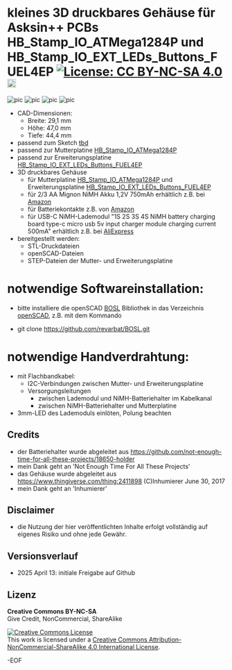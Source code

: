 # kleines 3D druckbares Gehäuse für Asksin++ PCBs HB_Stamp_IO_ATMega1284P und HB_Stamp_IO_EXT_LEDs_Buttons_FUEL4EP [![License: CC BY-NC-SA 4.0](https://img.shields.io/badge/License-CC%20BY--NC--SA%204.0-lightgrey.svg)](https://creativecommons.org/licenses/by-nc-sa/4.0/) <a href='https://ko-fi.com/FUEL4EP' target='_blank'><img height='20' style='border:0px;height:20px;' src='https://cdn.ko-fi.com/cdn/kofi1.png?v=2' border='0' alt='Buy Me a Coffee at ko-fi.com' /></a>

![pic](PNGs/case_HB_Stamp_IO_ATMega1284P_FUEL4EP_in_Cura_Slicer.png)
![pic](PNGs/case_HB_Stamp_IO_ATMega1284P_FUEL4EP_1.png)
![pic](PNGs/case_HB_Stamp_IO_ATMega1284P_FUEL4EP_assembly.png)
![pic](PNGs/case_HB_Stamp_IO_ATMega1284P_FUEL4EP_2.png)
- CAD-Dimensionen:
	* Breite: 29,1 mm
	* Höhe: 47,0 mm
	* Tiefe: 44,4 mm
- passend zum Sketch [tbd](https://github.com/FUEL4EP/HomeAutomation/tree/master/AsksinPP_developments/sketches/tbd)
- passend zur Mutterplatine [HB_Stamp_IO_ATMega1284P](https://github.com/FUEL4EP/HomeAutomation/tree/master/AsksinPP_developments/PCBs/HB_Stamp_IO_ATMega1284P)
- passend zur Erweiterungsplatine  [HB_Stamp_IO_EXT_LEDs_Buttons_FUEL4EP](https://github.com/FUEL4EP/HomeAutomation/tree/master/AsksinPP_developments/PCBs/HB_Stamp_IO_EXT_LEDs_Buttons_FUEL4EP)
- 3D druckbares Gehäuse
	+ für Mutterplatine [HB_Stamp_IO_ATMega1284P](https://github.com/FUEL4EP/HomeAutomation/tree/master/AsksinPP_developments/PCBs/HB_Stamp_IO_ATMega1284P) und Erweiterungsplatine  [HB_Stamp_IO_EXT_LEDs_Buttons_FUEL4EP](https://github.com/FUEL4EP/HomeAutomation/tree/master/AsksinPP_developments/PCBs/HB_Stamp_IO_EXT_LEDs_Buttons_FUEL4EP)
	+ für 2/3 AA Mignon NiMH Akku 1,2V 750mAh erhältlich z.B. bei [Amazon](https://www.amazon.de/Sparset-GP75AAH-Mignon-750mAh-wiederaufladbar-gr%C3%BCn/dp/B08HM5DL27)
	+ für Batteriekontakte z.B. von [Amazon](https://www.amazon.de/sourcing-map-Federplatte-Vernickelt-12mmx12mm/dp/B0B1HJHPZJ/ref=asc_df_B0B1HJHPZJ/)
	+ für USB-C NiMH-Lademodul "1S 2S 3S 4S NiMH battery charging board type-c micro usb 5v input charger module charging current 500mA" erhältlich z.B. bei [AliExpress](https://de.aliexpress.com/item/1005005777972846.html)
- bereitgestellt werden:
	+ STL-Druckdateien
	+ openSCAD-Dateien
	+ STEP-Dateien der Mutter- und Erweiterungsplatine
	
# notwendige Softwareinstallation:

- bitte installiere die openSCAD [BOSL](https://github.com/revarbat/BOSL) Bibliothek in das Verzeichnis [openSCAD](./openSCAD), z.B. mit dem Kommando

+	git clone https://github.com/revarbat/BOSL.git


# notwendige Handverdrahtung:
-	mit Flachbandkabel:
	* I2C-Verbindungen zwischen  Mutter- und Erweiterungsplatine
	* Versorgungsleitungen
		* zwischen Lademodul und NiMH-Batteriehalter im Kabelkanal
		* zwischen NiMH-Batteriehalter und Mutterplatine
- 3mm-LED des Lademoduls einlöten, Polung beachten

## Credits

- der Batteriehalter wurde abgeleitet aus https://github.com/not-enough-time-for-all-these-projects/18650-holder
- mein Dank geht an 'Not Enough Time For All These Projects'
- das Gehäuse wurde abgeleitet aus https://www.thingiverse.com/thing:2411898 (C)Inhumierer June 30, 2017
- mein Dank geht an 'Inhumierer'

## Disclaimer

-   die Nutzung der hier veröffentlichten Inhalte erfolgt vollständig auf eigenes Risiko und ohne jede Gewähr.

## Versionsverlauf

- 2025 April 13: initiale Freigabe auf Github


## Lizenz 

**Creative Commons BY-NC-SA**<br>
Give Credit, NonCommercial, ShareAlike

<a rel="license" href="http://creativecommons.org/licenses/by-nc-sa/4.0/"><img alt="Creative Commons License" style="border-width:0" src="https://i.creativecommons.org/l/by-nc-sa/4.0/88x31.png" /></a><br />This work is licensed under a <a rel="license" href="http://creativecommons.org/licenses/by-nc-sa/4.0/">Creative Commons Attribution-NonCommercial-ShareAlike 4.0 International License</a>.


-EOF

